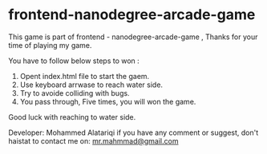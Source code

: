 frontend-nanodegree-arcade-game
===============================

This game is part of frontend - nanodegree-arcade-game , Thanks for your time of playing my game.

You have to follow below steps to won :

1. Opent index.html file to start the gaem.
2. Use keyboard arrwase to reach water side.
3. Try to avoide colliding with bugs.
4. You pass through, Five times, you will won the game.

Good luck with reaching to water side. 

Developer:
Mohammed Alatariqi
if you have any comment or suggest, don't haistat to contact me on:
mr.mahmmad@gmail.com